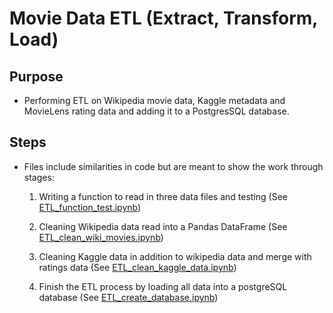 # Movie Data ETL (Extract, Transform, Load)

## Purpose
- Performing ETL on Wikipedia movie data, Kaggle metadata and MovieLens rating data and adding it to a PostgresSQL database.

## Steps 
- Files include similarities in code but are meant to show the work through stages:
    1. Writing a function to read in three data files and testing
    (See [ETL_function_test.ipynb](https://github.com/a-memme/Movie_Data_ETL/blob/main/ETL_function_test.ipynb))
    
    2. Cleaning Wikipedia data read into a Pandas DataFrame 
    (See [ETL_clean_wiki_movies.ipynb](https://github.com/a-memme/Movie_Data_ETL/blob/main/ETL_clean_wiki_movies.ipynb))
    
    3. Cleaning Kaggle data in addition to wikipedia data and merge with ratings data 
    (See [ETL_clean_kaggle_data.ipynb](https://github.com/a-memme/Movie_Data_ETL/blob/main/ETL_clean_kaggle_data.ipynb))
    
    4. Finish the ETL process by loading all data into a postgreSQL database 
    (See [ETL_create_database.ipynb](https://github.com/a-memme/Movie_Data_ETL/blob/main/ETL_create_database.ipynb))
